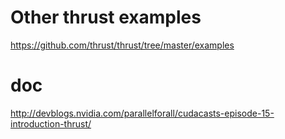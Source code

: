 # Other thrust examples

https://github.com/thrust/thrust/tree/master/examples

# doc

http://devblogs.nvidia.com/parallelforall/cudacasts-episode-15-introduction-thrust/
